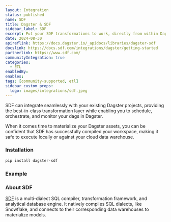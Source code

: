 ```yaml
---
layout: Integration
status: published
name: SDF
title: Dagster & SDF
sidebar_label: SDF
excerpt: Put your SDF transformations to work, directly from within Dagster.
date: 2024-08-30
apireflink: https://docs.dagster.io/_apidocs/libraries/dagster-sdf
docslink: https://docs.sdf.com/integrations/dagster/getting-started
partnerlink: https://www.sdf.com/
communityIntegration: true
categories:
  - ETL
enabledBy:
enables:
tags: [community-supported, etl]
sidebar_custom_props:
  logo: images/integrations/sdf.jpeg
---
```


SDF can integrate seamlessly with your existing Dagster projects, providing the best-in-class transformation layer while enabling you to schedule, orchestrate, and monitor your dags in Dagster.

When it comes time to materialize your Dagster assets, you can be confident that SDF has successfully compiled your workspace, making it safe to execute locally or against your cloud data warehouse.

### Installation

```bash
pip install dagster-sdf
```

### Example

<CodeExample path="docs_beta_snippets/docs_beta_snippets/integrations/sdf.py" language="python" />

### About SDF

[SDF](https://www.sdf.com/) is a multi-dialect SQL compiler, transformation framework, and analytical database engine. It natively compiles SQL dialects, like Snowflake, and connects to their corresponding data warehouses to materialize models.
